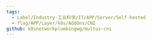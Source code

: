 ```yaml
---
tags:
  - Label/Industry-工业科学/IT/APP/Server/Self-hosted
  - flag/APP/Layer/k8s/AddOns/CNI
github: k8snetworkplumbingwg/multus-cni
---
```

